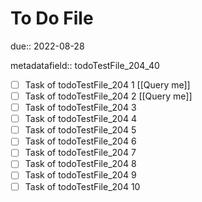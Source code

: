 # To Do File

due:: 2022-08-28

metadatafield:: todoTestFile_204_40

- [ ] Task of todoTestFile_204 1 [[Query me]]
- [ ] Task of todoTestFile_204 2 [[Query me]]
- [ ] Task of todoTestFile_204 3
- [ ] Task of todoTestFile_204 4
- [ ] Task of todoTestFile_204 5
- [ ] Task of todoTestFile_204 6
- [ ] Task of todoTestFile_204 7
- [ ] Task of todoTestFile_204 8
- [ ] Task of todoTestFile_204 9
- [ ] Task of todoTestFile_204 10